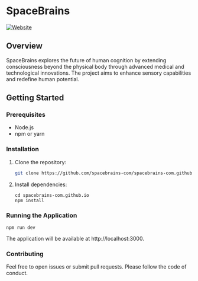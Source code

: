 # SpaceBrains

[![Website](https://img.shields.io/website?url=https%3A%2F%2Fvercel.com%2Fehsans-projects-0383accf%2Fspacebrains-com-github-io)](https://vercel.com/ehsans-projects-0383accf/spacebrains-com-github-io)

## Overview

SpaceBrains explores the future of human cognition by extending consciousness beyond the physical body through advanced medical and technological innovations. The project aims to enhance sensory capabilities and redefine human potential.

## Getting Started

### Prerequisites

- Node.js
- npm or yarn

### Installation

1. Clone the repository:
   ```bash
   git clone https://github.com/spacebrains-com/spacebrains-com.github.io.git 
   ```

2. Install dependencies:
    ```
    cd spacebrains-com.github.io
    npm install
    ```

### Running the Application
```
npm run dev
```
The application will be available at http://localhost:3000.

### Contributing
Feel free to open issues or submit pull requests. Please follow the code of conduct.


